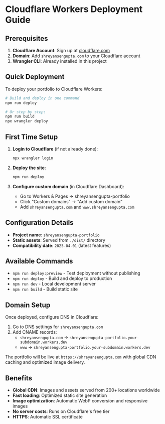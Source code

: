 # Cloudflare Workers Deployment Guide

## Prerequisites

1. **Cloudflare Account**: Sign up at [cloudflare.com](https://cloudflare.com)
2. **Domain**: Add `shreyansengupta.com` to your Cloudflare account
3. **Wrangler CLI**: Already installed in this project

## Quick Deployment

To deploy your portfolio to Cloudflare Workers:

```bash
# Build and deploy in one command
npm run deploy

# Or step by step:
npm run build
npx wrangler deploy
```

## First Time Setup

1. **Login to Cloudflare** (if not already done):
   ```bash
   npx wrangler login
   ```

2. **Deploy the site**:
   ```bash
   npm run deploy
   ```

3. **Configure custom domain** (in Cloudflare Dashboard):
   - Go to Workers & Pages → shreyansengupta-portfolio
   - Click "Custom domains" → "Add custom domain"
   - Add `shreyansengupta.com` and `www.shreyansengupta.com`

## Configuration Details

- **Project name**: `shreyansengupta-portfolio`
- **Static assets**: Served from `./dist/` directory
- **Compatibility date**: `2025-04-01` (latest features)

## Available Commands

- `npm run deploy:preview` - Test deployment without publishing
- `npm run deploy` - Build and deploy to production
- `npm run dev` - Local development server
- `npm run build` - Build static site

## Domain Setup

Once deployed, configure DNS in Cloudflare:

1. Go to DNS settings for `shreyansengupta.com`
2. Add CNAME records:
   - `shreyansengupta.com` → `shreyansengupta-portfolio.your-subdomain.workers.dev`
   - `www` → `shreyansengupta-portfolio.your-subdomain.workers.dev`

The portfolio will be live at `https://shreyansengupta.com` with global CDN caching and optimized image delivery.

## Benefits

- **Global CDN**: Images and assets served from 200+ locations worldwide
- **Fast loading**: Optimized static site generation
- **Image optimization**: Automatic WebP conversion and responsive images
- **No server costs**: Runs on Cloudflare's free tier
- **HTTPS**: Automatic SSL certificate